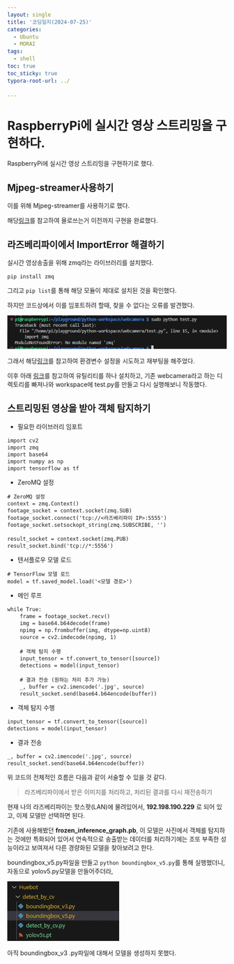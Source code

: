 ```yaml
---
layout: single
title: '코딩일지(2024-07-25)'
categories:
  - Ubuntu
  - MORAI
tags:
  - shell
toc: true
toc_sticky: true
typora-root-url: ../

---
```








# RaspberryPi에 실시간 영상 스트리밍을 구현하다.

RaspberryPi에 실시간 영상 스트리밍을 구현하기로 했다.



## Mjpeg-streamer사용하기

이를 위해 Mjpeg-streamer를 사용하기로 했다.

해당[링크](https://velog.io/@tmdwns2127/Yolov5-%EC%8B%A4%EC%8B%9C%EA%B0%84%EA%B2%80%EC%B6%9C)를 참고하여 욜로쓰는거 이전까지 구현을 완료했다.





## 라즈베리파이에서 ImportError 해결하기

실시간 영상송출을 위해 zmq라는 라이브러리를 설치했다.

```
pip install zmq
```



그리고 `pip list`를 통해 해당 모듈이 제대로 설치된 것을 확인했다.

하지만 코드상에서 이를 임포트하려 할때, 찾을 수 없다는 오류를 발견했다.

![Code_klteJrsPM9](/images/2024-07-25-codinglog(139)/Code_klteJrsPM9.webp)



그래서 해당[링크](https://velog.io/@dogakday/%EB%9D%BC%EC%A6%88%EB%B2%A0%EB%A6%AC%ED%8C%8C%EC%9D%B4-%ED%8C%8C%EC%9D%B4%EC%8D%AC-%ED%99%98%EA%B2%BD%EB%B3%80%EC%88%98-%EC%84%A4%EC%A0%95)를 참고하여 환경변수 설정을 시도하고 재부팅을 해주었다.

이후 아래 [링크](https://intstorage.tistory.com/entry/%EB%9D%BC%EC%A6%88%EB%B2%A0%EB%A6%AC%ED%8C%8C%EC%9D%B4%EC%97%90%EC%84%9C-numpy%EC%99%80-pandas-ImportError-%ED%95%B4%EA%B2%B0%ED%95%98%EA%B8%B0-libopenblas-%EC%84%A4%EC%B9%98-%EB%B0%A9%EB%B2%95)를 참고하여 유틸리티를 하나 설치하고, 기존 webcamera라고 하는 디렉토리를 빠져나와 workspace에 test.py를 만들고 다시 실행해보니 작동했다.





## 스트리밍된 영상을 받아 객체 탐지하기

- 필요한 라이브러리 임포트

```
import cv2
import zmq
import base64
import numpy as np
import tensorflow as tf
```



- ZeroMQ 설정

```
# ZeroMQ 설정
context = zmq.Context()
footage_socket = context.socket(zmq.SUB)
footage_socket.connect('tcp://<라즈베리파이 IP>:5555')
footage_socket.setsockopt_string(zmq.SUBSCRIBE, '')

result_socket = context.socket(zmq.PUB)
result_socket.bind('tcp://*:5556')
```



- 텐서플로우 모델 로드

```
# TensorFlow 모델 로드
model = tf.saved_model.load('<모델 경로>')
```



- 메인 루프

```
while True:
    frame = footage_socket.recv()
    img = base64.b64decode(frame)
    npimg = np.frombuffer(img, dtype=np.uint8)
    source = cv2.imdecode(npimg, 1)

    # 객체 탐지 수행
    input_tensor = tf.convert_to_tensor([source])
    detections = model(input_tensor)

    # 결과 전송 (원하는 처리 추가 가능)
    _, buffer = cv2.imencode('.jpg', source)
    result_socket.send(base64.b64encode(buffer))
```



- 객체 탐지 수행

```
input_tensor = tf.convert_to_tensor([source])
detections = model(input_tensor)
```



- 결과 전송

```
_, buffer = cv2.imencode('.jpg', source)
result_socket.send(base64.b64encode(buffer))
```



위 코드의 전체적인 흐름은 다음과 같이 서술할 수 있을 것 같다.

> 라즈베리파이에서 받은 이미지를 처리하고, 처리된 결과를 다시 재전송하기

현재 나의 라즈베리파이는 핫스팟(LAN)에 물려있어서, **192.198.190.229** 로 되어 있고, 이제 모델만 선택하면 된다.

기존에 사용해봤던 **frozen_inference_graph.pb**, 이 모델은 사진에서 객체를 탐지하는 것에만 특화되어 있어서 연속적으로 송출받는 데이터를 처리하기에는 조또 부족한 성능이라고 보여져서 다른 경량화된 모델을 찾아보려고 한다.





boundingbox_v5.py파일을 만들고 `python boundingbox_v5.py`를 통해 실행했더니, 자동으로 yolov5.py모델을 만들어주더라,



![Code_7PDFX0Phh0](/images/2024-07-25-codinglog(139)/Code_7PDFX0Phh0.webp)

아직 boundingbox_v3 .py파일에 대해서 모델을 생성하지 못했다.















